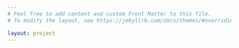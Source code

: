 ```yaml
---
# Feel free to add content and custom Front Matter to this file.
# To modify the layout, see https://jekyllrb.com/docs/themes/#overriding-theme-defaults

layout: project
---
```

